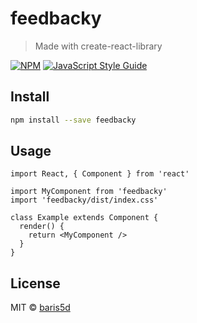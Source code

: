 # feedbacky

> Made with create-react-library

[![NPM](https://img.shields.io/npm/v/feedbacky.svg)](https://www.npmjs.com/package/feedbacky) [![JavaScript Style Guide](https://img.shields.io/badge/code_style-standard-brightgreen.svg)](https://standardjs.com)

## Install

```bash
npm install --save feedbacky
```

## Usage

```tsx
import React, { Component } from 'react'

import MyComponent from 'feedbacky'
import 'feedbacky/dist/index.css'

class Example extends Component {
  render() {
    return <MyComponent />
  }
}
```

## License

MIT © [baris5d](https://github.com/baris5d)
